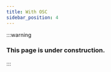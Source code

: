 ```yaml
---
title: With OSC
sidebar_position: 4
---
```


:::warning

### This page is under construction.

:::

<!-- BAAAAAAAAHHHH!!! -->